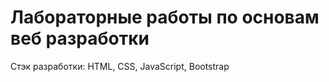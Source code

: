 <h1>Лабораторные работы по основам веб разработки</h1>

Стэк разработки: HTML, CSS, JavaScript, Bootstrap
